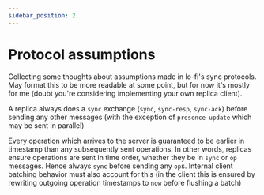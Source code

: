 ```yaml
---
sidebar_position: 2
---
```


# Protocol assumptions

Collecting some thoughts about assumptions made in lo-fi's sync protocols. May format this to be more readable at some point, but for now it's mostly for me (doubt you're considering implementing your own replica client).

A replica always does a `sync` exchange (`sync`, `sync-resp`, `sync-ack`) before sending any other messages (with the exception of `presence-update` which may be sent in parallel)

Every operation which arrives to the server is guaranteed to be earlier in timestamp than any subsequently sent operations. In other words, replicas ensure operations are sent in time order, whether they be in `sync` or `op` messages. Hence always `sync` before sending any `op`s. Internal client batching behavior must also account for this (in the client this is ensured by rewriting outgoing operation timestamps to `now` before flushing a batch)
